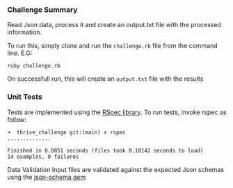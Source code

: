 ### Challenge Summary
Read Json data, process it and create an output.txt file with the processed information.

To run this, simply clone and run the `challenge.rb` file from the command line. E.G:

```
ruby challenge.rb
```

On successfull run, this will create an `output.txt` file with the results

### Unit Tests
Tests are implemented using the [RSpec library](https://rubygems.org/gems/rspec/versions/3.4.0?locale=en). To run tests, invoke rspec as follow:

```
➜  thrive_challenge git:(main) ✗ rspec
..............

Finished in 0.0051 seconds (files took 0.10142 seconds to load)
14 examples, 0 failures
```

Data Validation
Input files are validated against the expected Json schemas usng the [json-schema gem](https://github.com/voxpupuli/json-schema)